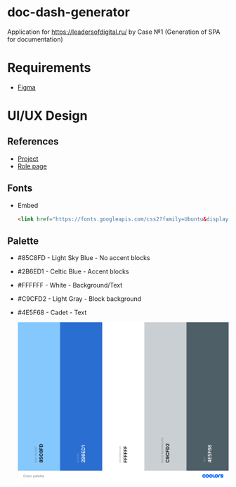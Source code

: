# doc-dash-generator

Application for https://leadersofdigital.ru/ by Case №1 (Generation of SPA for documentation)

# Requirements

- [Figma](https://figma.com)

# UI/UX Design

## References

- [Project](https://www.figma.com/files/project/9907635/Document-Dashboard-Generator)
- [Role page](https://www.figma.com/file/4al6zHYBfM8aMPjwuj0iZ7/Role-page)

## Fonts

- Embed

  ```HTML
  <link href="https://fonts.googleapis.com/css2?family=Ubuntu&display=swap" rel="stylesheet">
  ```

## Palette

- #85C8FD - Light Sky Blue - No accent blocks
- #2B6ED1 - Celtic Blue - Accent blocks
- #FFFFFF - White - Background/Text
- #C9CFD2 - Light Gray - Block background
- #4E5F68 - Cadet - Text

  ![Palette picture](assets/img/palette.png)
